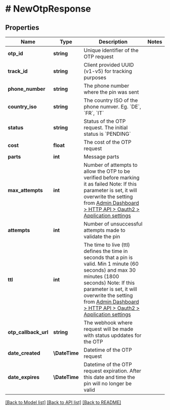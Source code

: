 # # NewOtpResponse

## Properties

Name | Type | Description | Notes
------------ | ------------- | ------------- | -------------
**otp_id** | **string** | Unique identifier of the OTP request |
**track_id** | **string** | Client provided UUID (v1-v5) for tracking purposes |
**phone_number** | **string** | The phone number where the pin was sent |
**country_iso** | **string** | The country ISO of the phone numver. Eg. &#x60;DE&#x60;, &#x60;FR&#x60;, &#x60;IT&#x60; |
**status** | **string** | Status of the OTP request. The initial status is &#x60;PENDING&#x60; |
**cost** | **float** | The cost of the OTP request |
**parts** | **int** | Message parts |
**max_attempts** | **int** | Number of attempts to allow the OTP to be verified before marking it as failed Note: If this parameter is set, it will overwrite the setting from [Admin Dashboard &gt; HTTP API &gt; Oauth2 &gt; Application settings](#) |
**attempts** | **int** | Number of unsuccessful attempts made to validate the pin |
**ttl** | **int** | The time to live (ttl) defines the time in seconds that a pin is valid. Min 1 minute (60 seconds) and max 30 minutes (1800 seconds)  Note: If this parameter is set, it will overwrite the setting from [Admin Dashboard &gt; HTTP API &gt; Oauth2 &gt; Application settings](#) |
**otp_callback_url** | **string** | The webhook where request will be made with status upddates for the OTP |
**date_created** | **\DateTime** | Datetime of the OTP request |
**date_expires** | **\DateTime** | Datetime of the OTP request expiration. After this date and time the pin will no longer be valid |

[[Back to Model list]](../../README.md#models) [[Back to API list]](../../README.md#endpoints) [[Back to README]](../../README.md)
